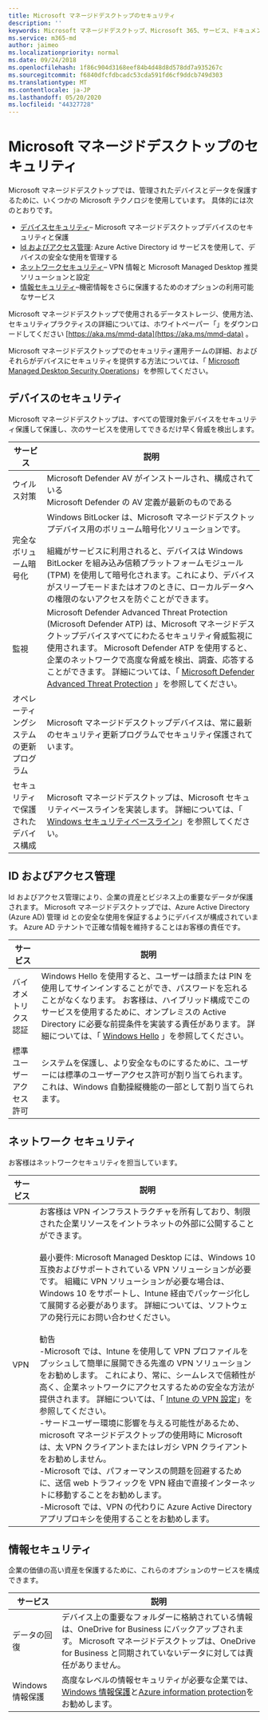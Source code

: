 ```yaml
---
title: Microsoft マネージドデスクトップのセキュリティ
description: ''
keywords: Microsoft マネージドデスクトップ、Microsoft 365、サービス、ドキュメント
ms.service: m365-md
author: jaimeo
ms.localizationpriority: normal
ms.date: 09/24/2018
ms.openlocfilehash: 1f86c904d3168eef84b4d48d8d578dd7a935267c
ms.sourcegitcommit: f6840dfcfdbcadc53cda591fd6cf9ddcb749d303
ms.translationtype: MT
ms.contentlocale: ja-JP
ms.lasthandoff: 05/20/2020
ms.locfileid: "44327728"
---
```

# <a name="security-in-microsoft-managed-desktop"></a>Microsoft マネージドデスクトップのセキュリティ

<!--Security, also Onboarding doc: data handling/store, privileged account access -->

Microsoft マネージドデスクトップでは、管理されたデバイスとデータを保護するために、いくつかの Microsoft テクノロジを使用しています。 具体的には次のとおりです。 


- [デバイスセキュリティ](#device-security)– Microsoft マネージドデスクトップデバイスのセキュリティと保護
- [Id およびアクセス管理](#identity-and-access-management): Azure Active Directory id サービスを使用して、デバイスの安全な使用を管理する
- [ネットワークセキュリティ](#network-security)– VPN 情報と Microsoft Managed Desktop 推奨ソリューションと設定
- [情報セキュリティ](#information-security)–機密情報をさらに保護するためのオプションの利用可能なサービス 

Microsoft マネージドデスクトップで使用されるデータストレージ、使用方法、セキュリティプラクティスの詳細については、ホワイトペーパー「」をダウンロードしてください [https://aka.ms/mmd-data](https://aka.ms/mmd-data) 。

Microsoft マネージドデスクトップでのセキュリティ運用チームの詳細、およびそれらがデバイスにセキュリティを提供する方法については、「 [Microsoft Managed Desktop Security Operations](https://www.microsoft.com/videoplayer/embed/RE4q6nP)」を参照してください。 

## <a name="device-security"></a>デバイスのセキュリティ

Microsoft マネージドデスクトップは、すべての管理対象デバイスをセキュリティ保護して保護し、次のサービスを使用してできるだけ早く脅威を検出します。

サービス | 説明
--- | ---
ウイルス対策 | Microsoft Defender AV がインストールされ、構成されている<br>Microsoft Defender の AV 定義が最新のものである
完全なボリューム暗号化 |    Windows BitLocker は、Microsoft マネージドデスクトップデバイス用のボリューム暗号化ソリューションです。<br><br>組織がサービスに利用されると、デバイスは Windows BitLocker を組み込み信頼プラットフォームモジュール (TPM) を使用して暗号化されます。これにより、デバイスがスリープモードまたはオフのときに、ローカルデータへの権限のないアクセスを防ぐことができます。 
監視 |    Microsoft Defender Advanced Threat Protection (Microsoft Defender ATP) は、Microsoft マネージドデスクトップデバイスすべてにわたるセキュリティ脅威監視に使用されます。 Microsoft Defender ATP を使用すると、企業のネットワークで高度な脅威を検出、調査、応答することができます。 詳細については、「 [Microsoft Defender Advanced Threat Protection](https://docs.microsoft.com/windows/threat-protection/windows-defender-atp/windows-defender-advanced-threat-protection) 」を参照してください。 
オペレーティングシステムの更新プログラム |  Microsoft マネージドデスクトップデバイスは、常に最新のセキュリティ更新プログラムでセキュリティ保護されています。
セキュリティで保護されたデバイス構成 |   Microsoft マネージドデスクトップは、Microsoft セキュリティベースラインを実装します。 詳細については、「 [Windows セキュリティベースライン](https://docs.microsoft.com/windows/security/threat-protection/windows-security-baselines)」を参照してください。



## <a name="identity-and-access-management"></a>ID およびアクセス管理

Id およびアクセス管理により、企業の資産とビジネス上の重要なデータが保護されます。 Microsoft マネージドデスクトップでは、Azure Active Directory (Azure AD) 管理 id との安全な使用を保証するようにデバイスが構成されています。 Azure AD テナントで正確な情報を維持することはお客様の責任です。 

サービス | 説明
--- | ---
バイオメトリクス認証 |  Windows Hello を使用すると、ユーザーは顔または PIN を使用してサインインすることができ、パスワードを忘れることがなくなります。 お客様は、ハイブリッド構成でこのサービスを使用するために、オンプレミスの Active Directory に必要な前提条件を実装する責任があります。 詳細については、「 [Windows Hello](https://docs.microsoft.com/windows-hardware/design/device-experiences/windows-hello) 」を参照してください。 
標準ユーザーアクセス許可 |  システムを保護し、より安全なものにするために、ユーザーには標準のユーザーアクセス許可が割り当てられます。 これは、Windows 自動操縦機能の一部として割り当てられます。



## <a name="network-security"></a>ネットワーク セキュリティ

お客様はネットワークセキュリティを担当しています。 

サービス | 説明
--- | ---
VPN | お客様は VPN インフラストラクチャを所有しており、制限された企業リソースをイントラネットの外部に公開することができます。<br><br>最小要件: Microsoft Managed Desktop には、Windows 10 互換およびサポートされている VPN ソリューションが必要です。 組織に VPN ソリューションが必要な場合は、Windows 10 をサポートし、Intune 経由でパッケージ化して展開する必要があります。 詳細については、ソフトウェアの発行元にお問い合わせください。<br><br>勧告<br>-Microsoft では、Intune を使用して VPN プロファイルをプッシュして簡単に展開できる先進の VPN ソリューションをお勧めします。 これにより、常に、シームレスで信頼性が高く、企業ネットワークにアクセスするための安全な方法が提供されます。 詳細については、「 [Intune の VPN 設定](https://docs.microsoft.com/intune/vpn-settings-configure)」を参照してください。<br>-サードユーザー環境に影響を与える可能性があるため、microsoft マネージドデスクトップの使用時に Microsoft は、太 VPN クライアントまたはレガシ VPN クライアントをお勧めしません。<br>-Microsoft では、パフォーマンスの問題を回避するために、送信 web トラフィックを VPN 経由で直接インターネットに移動することをお勧めします。<br>-Microsoft では、VPN の代わりに Azure Active Directory アプリプロキシを使用することをお勧めします。


## <a name="information-security"></a>情報セキュリティ

企業の価値の高い資産を保護するために、これらのオプションのサービスを構成できます。 

サービス | 説明
--- | ---
データの回復  | デバイス上の重要なフォルダーに格納されている情報は、OneDrive for Business にバックアップされます。 Microsoft マネージドデスクトップは、OneDrive for Business と同期されていないデータに対しては責任がありません。 
Windows 情報保護 |    高度なレベルの情報セキュリティが必要な企業では、 [Windows 情報保護](https://docs.microsoft.com/windows/threat-protection/windows-information-protection/protect-enterprise-data-using-wip)と[Azure information protection](https://www.microsoft.com/cloud-platform/azure-information-protection)をお勧めします。 

